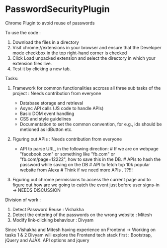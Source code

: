 # PasswordSecurityPlugin
Chrome Plugin to avoid reuse of passwords

To use the code :

1) Download the files in a directory
2) Visit chrome://extensions in your browser and ensure that the Developer mode checkbox in the top right-hand corner is checked
3) Click Load unpacked extension and select the directory in which your extension files live.
4) Test it by clicking a new tab.



Tasks:

1. Framework for common functionalities accross all three sub tasks of the project : Needs contribution from everyone
    * Database storage and retrieval  
    * Async API calls (JS code to handle APIs)
    * Basic DOM event handling
    * CSS and style guidelines
    * Documentation to set the common convention, for e.g., ids should be metioned as idButton etc.
    
 2. Figuring out APIs : Needs contribution from everyone
    * API to parse URL, in the following direction:
              # If we are on webpage "facebook.com" or something like "fb.com" or "fb.com/page=12222", how to save this
                in the DB.
              # APIs to hash the password while saving on the DB
              # API to fetch top 10k popular website from Alexa
              # Think if we need more APIs . ??!!!
              
3. Figuring out chrome permissions to access the current page and to figure out how are we going to catch the event just before user signs-in -> NEEDS DISCUSSION

Division of work : 

1) Detect Password Reuse : Vishakha
2) Detect the entering of the passwords on the wrong website : Mitesh
3) Modify link-clicking behaviour : Divyam

Since Vishakha and Mitesh having experience on Frontend -> Working on tasks 1 & 2
Divyam will explore the Frontend tech stack first : Bootstrap, jQuery and AJAX. API options and jquery 
